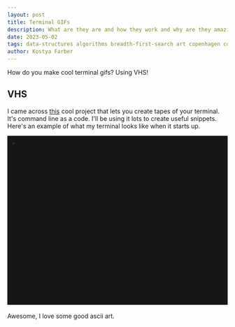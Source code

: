 ```yaml
---
layout:	post
title: Terminal GIFs	
description: What are they are and how they work and why are they amazing
date: 2023-05-02
tags: data-structures algorithms breadth-first-search art copenhagen contemporary
author: Kostya Farber
---
```


How do you make cool terminal gifs? Using VHS!

## VHS
I came across [this](https://github.com/charmbracelet/vhs) cool project that lets you create tapes of your terminal. It's command line as a code. I'll be using it lots to create useful snippets. Here's an example of what my terminal looks like when it starts up.

![castle gif](../images/castle.gif)

Awesome, I love some good ascii art.
